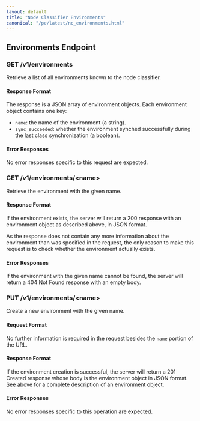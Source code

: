 ```yaml
---
layout: default
title: "Node Classifier Environments"
canonical: "/pe/latest/nc_environments.html"
---
```


## Environments Endpoint

### GET /v1/environments

Retrieve a list of all environments known to the node classifier.

#### Response Format

The response is a JSON array of environment objects.
Each environment object contains one key:

* `name`: the name of the environment (a string).
* `sync_succeeded`: whether the environment synched successfully during the last class synchronization (a boolean).

#### Error Responses

No error responses specific to this request are expected.

### GET /v1/environments/\<name\>

Retrieve the environment with the given name.

#### Response Format

If the environment exists, the server will return a 200 response with an environment object as described above, in JSON format.

As the response does not contain any more information about the environment than was specified in the request, the only reason to make this request is to check whether the environment actually exists.

#### Error Responses

If the environment with the given name cannot be found, the server will return a 404 Not Found response with an empty body.

### PUT /v1/environments/\<name\>

Create a new environment with the given name.

#### Request Format

No further information is required in the request besides the `name` portion of the URL.

#### Response Format

If the environment creation is successful, the server will return a 201 Created response whose body is the environment object in JSON format.
[See above](#get-v1environmentsname) for a complete description of an environment object.

#### Error Responses

No error responses specific to this operation are expected.
